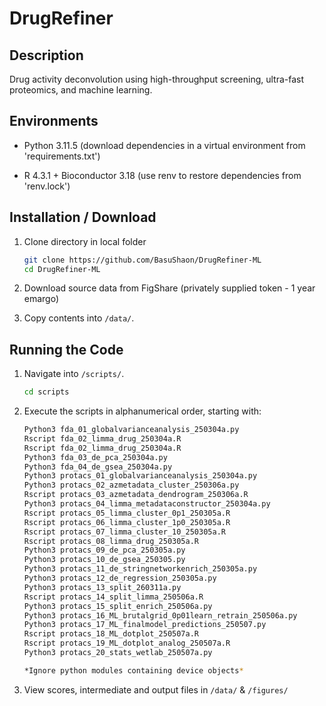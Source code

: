 # DrugRefiner

## Description

Drug activity deconvolution using high-throughput screening, ultra-fast proteomics, and machine learning. 

## Environments

- Python 3.11.5 (download dependencies in a virtual environment from 'requirements.txt') 

- R 4.3.1 + Bioconductor 3.18 (use renv to restore dependencies from 'renv.lock')

## Installation / Download

1. Clone directory in local folder

   ```sh
   git clone https://github.com/BasuShaon/DrugRefiner-ML
   cd DrugRefiner-ML

2. Download source data from FigShare (privately supplied token - 1 year emargo) 

3. Copy contents into `/data/`.

## Running the Code

1. Navigate into `/scripts/`. 

   ```sh
   cd scripts

2. Execute the scripts in alphanumerical order, starting with:

   ```sh
   Python3 fda_01_globalvarianceanalysis_250304a.py
   Rscript fda_02_limma_drug_250304a.R      
   Rscript fda_02_limma_drug_250304a.R
   Python3 fda_03_de_pca_250304a.py
   Python3 fda_04_de_gsea_250304a.py
   Python3 protacs_01_globalvarianceanalysis_250304a.py
   Python3 protacs_02_azmetadata_cluster_250306a.py
   Rscript protacs_03_azmetadata_dendrogram_250306a.R
   Python3 protacs_04_limma_metadataconstructor_250304a.py
   Rscript protacs_05_limma_cluster_0p1_250305a.R
   Rscript protacs_06_limma_cluster_1p0_250305a.R
   Rscript protacs_07_limma_cluster_10_250305a.R
   Rscript protacs_08_limma_drug_250305a.R
   Python3 protacs_09_de_pca_250305a.py
   Python3 protacs_10_de_gsea_250305.py
   Python3 protacs_11_de_stringnetworkenrich_250305a.py
   Python3 protacs_12_de_regression_250305a.py
   Python3 protacs_13_split_260311a.py
   Rscript protacs_14_split_limma_250506a.R
   Python3 protacs_15_split_enrich_250506a.py
   Python3 protacs_16_ML_brutalgrid_0p01learn_retrain_250506a.py
   Python3 protacs_17_ML_finalmodel_predictions_250507.py
   Rscript protacs_18_ML_dotplot_250507a.R
   Rscript protacs_19_ML_dotplot_analog_250507a.R
   Python3 protacs_20_stats_wetlab_250507a.py

   *Ignore python modules containing device objects*

3. View scores, intermediate and output files in `/data/` & `/figures/`
